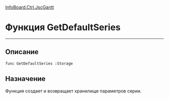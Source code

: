 ﻿---
Link: InfoBoard.Ctrl.JscGantt.@GetDefaultSeries
---

<!---  Навигация
[Имя проекта](#) :
-->
[InfoBoard.Ctrl.JscGantt](Default)

# Функция GetDefaultSeries
---

## Описание

    func GetDefaultSeries :Storage

<!--
## Аргументы{#Args}

### Аргумент1

Описание аргумента 1
-->

## Назначение

Функция создает и возвращает хранилище параметров серии.

<!--
## Пример

    GetDefaultSeries...
-->

